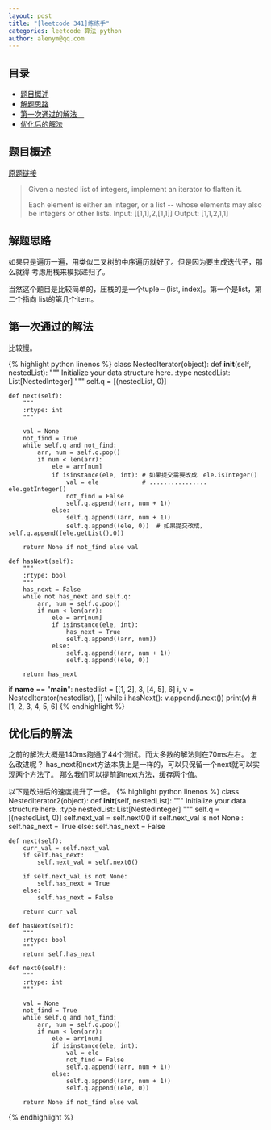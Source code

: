 ```yaml
---
layout: post
title: "[leetcode 341]练练手"
categories: leetcode 算法 python
author: alenym@qq.com
---
```

## 目录 ##

- [题目概述](#hh0) 
- [解题思路](#hh1) 
- [第一次通过的解法　](#hh2) 
- [优化后的解法](#hh3) 

## <a name="hh0"></a> 题目概述 ##

[原题链接](https://leetcode.com//problems/flatten-nested-list-iterator/description/)

>Given a nested list of integers, implement an iterator to flatten it.
>
>Each element is either an integer, or a list -- whose elements may also be integers or other lists.
>Input: [[1,1],2,[1,1]]
>Output: [1,1,2,1,1]

## <a name="hh1"></a> 解题思路 ##

如果只是遍历一遍，用类似二叉树的中序遍历就好了。但是因为要生成迭代子，那么就得
考虑用栈来模拟递归了。

当然这个题目是比较简单的，压栈的是一个tuple－(list, index)。第一个是list，第二个指向
list的第几个item。

## <a name="hh2"></a> 第一次通过的解法　 ##

比较慢。

{% highlight python linenos %}
class NestedIterator(object):
    def __init__(self, nestedList):
        """
        Initialize your data structure here.
        :type nestedList: List[NestedInteger]
        """
        self.q = [(nestedList, 0)]

    def next(self):
        """
        :rtype: int
        """

        val = None
        not_find = True
        while self.q and not_find:
            arr, num = self.q.pop()
            if num < len(arr):
                ele = arr[num]
                if isinstance(ele, int): # 如果提交需要改成　ele.isInteger()
                    val = ele            # ................  ele.getInteger()
                    not_find = False
                    self.q.append((arr, num + 1))
                else:
                    self.q.append((arr, num + 1))
                    self.q.append((ele, 0))  # 如果提交改成，self.q.append((ele.getList(),0))

        return None if not_find else val

    def hasNext(self):
        """
        :rtype: bool
        """
        has_next = False
        while not has_next and self.q:
            arr, num = self.q.pop()
            if num < len(arr):
                ele = arr[num]
                if isinstance(ele, int):
                    has_next = True
                    self.q.append((arr, num))
                else:
                    self.q.append((arr, num + 1))
                    self.q.append((ele, 0))

        return has_next

if __name__ == "__main__":
    nestedlist = [[1, 2], 3, [4, 5], 6]
    i, v = NestedIterator(nestedlist), []
    while i.hasNext(): v.append(i.next())
    print(v)  # [1, 2, 3, 4, 5, 6]
{% endhighlight %}

## <a name="hh3"></a> 优化后的解法 ##

之前的解法大概是140ms跑通了44个测试。而大多数的解法则在70ms左右。
怎么改进呢？
has_next和next方法本质上是一样的，可以只保留一个next就可以实现两个方法了。
那么我们可以提前跑next方法，缓存两个值。


以下是改进后的速度提升了一倍。
{% highlight python linenos %}
class NestedIterator2(object):
    def __init__(self, nestedList):
        """
        Initialize your data structure here.
        :type nestedList: List[NestedInteger]
        """
        self.q = [(nestedList, 0)]
        self.next_val = self.next0()
        if self.next_val is not None :
            self.has_next = True
        else:
            self.has_next = False

    def next(self):
        curr_val = self.next_val
        if self.has_next:
            self.next_val = self.next0()

        if self.next_val is not None:
            self.has_next = True
        else:
            self.has_next = False

        return curr_val

    def hasNext(self):
        """
        :rtype: bool
        """
        return self.has_next

    def next0(self):
        """
        :rtype: int
        """

        val = None
        not_find = True
        while self.q and not_find:
            arr, num = self.q.pop()
            if num < len(arr):
                ele = arr[num]
                if isinstance(ele, int):
                    val = ele
                    not_find = False
                    self.q.append((arr, num + 1))
                else:
                    self.q.append((arr, num + 1))
                    self.q.append((ele, 0))

        return None if not_find else val

{% endhighlight %}

